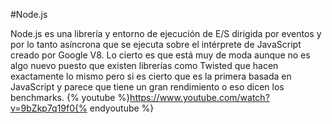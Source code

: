 #Node.js

Node.js es una librería y entorno de ejecución de E/S dirigida por eventos y por lo tanto asíncrona que se ejecuta sobre el intérprete de JavaScript creado por Google V8. Lo cierto es que está muy de moda aunque no es algo nuevo puesto que existen librerías como Twisted que hacen exactamente lo mismo pero si es cierto que es la primera basada en JavaScript y parece que tiene un gran rendimiento o eso dicen los benchmarks.
{% youtube %}https://www.youtube.com/watch?v=9bZkp7q19f0{% endyoutube %}